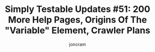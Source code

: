 ---
title: "Simply Testable Updates #51: 200 More Help Pages, Origins Of The &quot;Variable&quot; Element, Crawler Plans"
author: joncram
newsletter_meta:
    issue_number: 51st
    url: https://us5.campaign-archive1.com/?u=ac75e33d993d2b502e333ddd0&amp;id=7570430a4c
    closing_sentence: Expect the next newsletter a week from now on August 14.
    highlights:
        - 200 more help pages generated (now 370 in total), covering the top 25 types of HTML validation error
        - Origins of the "Variable" element discovered
        - Crawler Plans
---